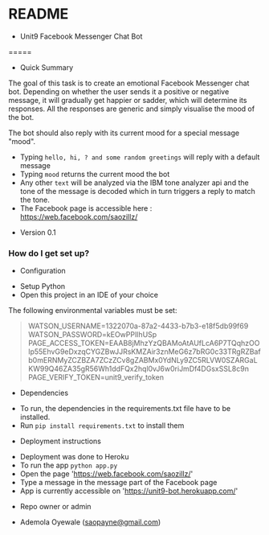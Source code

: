 # README #

* Unit9 Facebook Messenger Chat Bot

=====
* Quick Summary

The goal of this task is to create an emotional Facebook Messenger chat bot.
Depending on whether the user sends it a positive or negative message, it will gradually get happier or sadder, which will determine its responses.
All the responses are generic and simply visualise the mood of the bot.

The bot should also reply with its current mood for a special message "mood".

- Typing `hello, hi, ? and some random greetings` will reply with a default message
- Typing `mood` returns the current mood the bot
- Any other `text` will be analyzed via the IBM tone analyzer api and the tone of the message is decoded which in turn triggers a reply to match the tone.
- The Facebook page is accessible here : https://web.facebook.com/saozillz/

* Version
0.1

### How do I get set up? ###

* Configuration

- Setup Python
- Open this project in an IDE of your choice

The following environmental variables must be set:
> WATSON_USERNAME=1322070a-87a2-4433-b7b3-e18f5db99f69
> WATSON_PASSWORD=kEOwPPlIhUSp
> PAGE_ACCESS_TOKEN=EAAB8jMhzYzQBAMoAtAUfLcA6P7TQqhzOOlp55EhvG9eDxzqCYGZBwJJRsKMZAir3znMeG6z7bRG0c33TRgRZBafb0mERNMyZCZBZA7ZCzZCv8gZABMx0YdNLy9ZC5RLVW0SZARGaLKW99Q46ZA35gR56Wh1ddFQx2hql0vJ6w0riJmDf4DGsxSSL8c9n
> PAGE_VERIFY_TOKEN=unit9_verify_token

* Dependencies
- To run, the dependencies in the requirements.txt file have to be installed.
- Run `pip install requirements.txt` to install them

* Deployment instructions
- Deployment was done to Heroku
- To run the app `python app.py`
- Open the page 'https://web.facebook.com/saozillz/'
- Type a message in the message part of the Facebook page
- App is currently accessible on 'https://unit9-bot.herokuapp.com/'

* Repo owner or admin
- Ademola Oyewale (saopayne@gmail.com)
